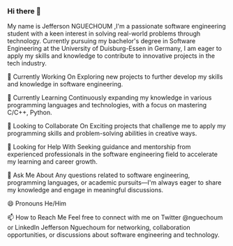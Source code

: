 ### Hi there 👋


My  name is Jefferson NGUECHOUM ,I'm a  passionate software engineering student with a keen interest in solving real-world problems through technology. Currently pursuing my bachelor's degree in Software Engineering at the University of Duisburg-Essen in Germany, I am eager to apply my skills and knowledge to contribute to innovative projects in the tech industry.


🔭 Currently Working On
  Exploring new projects to further develop my skills and knowledge in software engineering.

🌱 Currently Learning
  Continuously expanding my knowledge in various programming languages and technologies, with a focus on mastering C/C++, Python.

👯 Looking to Collaborate On
  Exciting projects that challenge me to apply my programming skills and problem-solving abilities in creative ways.

🤔 Looking for Help With
  Seeking guidance and mentorship from experienced professionals in the software engineering field to accelerate my learning and career growth.

💬 Ask Me About
  Any questions related to software engineering, programming languages, or academic pursuits—I'm always eager to share my knowledge and engage in meaningful discussions.

😄 Pronouns
  He/Him
  
📫 How to Reach Me
  Feel free to connect with me on Twitter @nguechoum or LinkedIn Jefferson Nguechoum for networking, collaboration opportunities, or discussions about software            engineering and technology.

